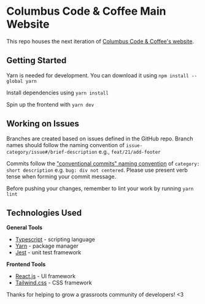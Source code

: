 # Columbus Code & Coffee Main Website

This repo houses the next iteration of [Columbus Code & Coffee's website](https://cbuscodeandcoffee.com/).

## Getting Started

Yarn is needed for development. You can download it using
`npm install --global yarn`

Install dependencies using
`yarn install`

Spin up the frontend with
`yarn dev`

## Working on Issues

Branches are created based on issues defined in the GitHub repo. Branch names should follow the naming convention of `issue-category/issue#/brief-description` e.g., `feat/21/add-footer`

Commits follow the ["conventional commits" naming convention](https://www.conventionalcommits.org/en/v1.0.0/) of `category: short description` e.g. `bug: div not centered`. Please use present verb tense when forming your commit message.

Before pushing your changes, remember to lint your work by running `yarn lint`

## Technologies Used

**General Tools**

- [Typescript](https://www.typescriptlang.org/) - scripting language
- [Yarn](https://yarnpkg.com/) - package manager
- [Jest](https://jestjs.io/) - unit test framework

**Frontend Tools**

- [React.js](https://reactjs.org/) - UI framework
- [Tailwind.css](https://tailwindcss.com/) - CSS framework

Thanks for helping to grow a grassroots community of developers! <3
